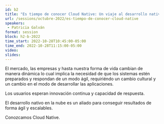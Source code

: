 ```yaml
---
id: b2
title: "Es tiempo de conocer Cloud Native: Un viaje al desarrollo nativo en la nube"
url: /sessions/octubre-2022/es-tiempo-de-conocer-cloud-native
speakers:
 - Patricia Galván
format: session
block: h2-b-2022
time_start: 2022-10-28T10:45:00-05:00
time_end: 2022-10-28T11:15:00-05:00
video:
slides:
---
```


El mercado, las empresas y hasta nuestra forma de vida cambian de manera dinámica lo
cual implica la necesidad de que los sistemas estén preparados y respondan de un
modo ágil, requiriéndo un cambio cultural y un cambio en el modo de desarrollar las aplicaciones.

Los usuarios esperan innovación continua y capacidad de respuesta.

El desarrollo nativo en la nube es un aliado para conseguir resultados de forma ágil y
escalables.

Conozcamos Cloud Native.